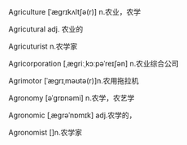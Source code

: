 Agriculture [ˈæɡrɪkʌltʃə(r)] n.农业，农学

Agricutural adj. 农业的

Agricuturist n.农学家

Agricorporation  [ˌæɡriːˌkɔːpəˈreɪʃən] n.农业综合公司

Agrimotor [ˈæɡrɪˌməʊtə(r)]n.农用拖拉机

Agronomy [əˈɡrɒnəmi] n.农学，农艺学

Agronomic [ˌæɡrəˈnɒmɪk] adj.农学的，

Agronomist []n.农学家